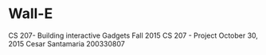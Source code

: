 # Wall-E
CS 207- Building interactive Gadgets
Fall 2015
CS 207 - Project
October 30, 2015
Cesar Santamaria
200330807
